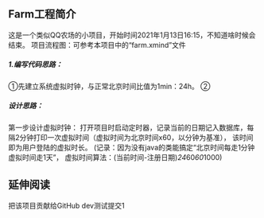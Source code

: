 ## Farm工程简介
这是一个类似QQ农场的小项目，开始时间2021年1月13日16:15，不知道啥时候会结束。
项目流程图：可参考本项目中的“farm.xmind”文件

##### 1.编写代码思路：
①先建立系统虚拟时钟，与正常北京时间比值为1min：24h。
②
##### 设计思路：
第一步设计虚拟时钟：
打开项目时启动定时器，记录当前的日期记入数据库，每隔2分钟打印一次虚拟时间（虚拟时间为北京时间x60，以分钟为基准），
该时间即为用户登陆的虚拟时长。
(记录：因为没有java的类能搞定“北京时间每走1分钟虚拟时间走1天”，
虚拟时间算法：(当前时间-注册日期)*24*60*60*1000)




## 延伸阅读
把该项目贡献给GitHub
dev测试提交1
